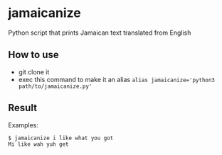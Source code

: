 # jamaicanize
Python script that prints Jamaican text translated from English

## How to use
* git clone it
* exec this command to make it an alias `alias jamaicanize='python3 path/to/jamaicanize.py'`

## Result
Examples:
```
$ jamaicanize i like what you got
Mi like wah yuh get
```

